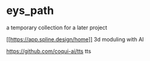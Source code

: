 # eys_path
a temporary collection for a later project

[[https://app.spline.design/home]] 3d moduling with AI

https://github.com/coqui-ai/tts tts
